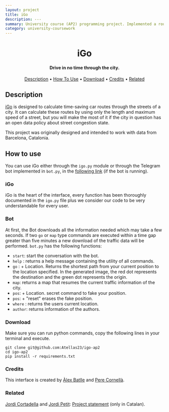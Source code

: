 ```yaml
---
layout: project
title: iGo
description: ---
summary: University course (AP2) programming project. Implemented a route planner that works within the city of Barcelona, Catalonia, optimizing routes based on the real time congestion state of every tracked street in a Barcelona OpenData dataset. This project also counts with a Telegram bot to assist in the usage of the python module.
category: university-coursework
---
```


<h1 align="center">
  iGo
  <br>
</h1>

<h4 align="center">Drive in no time through the city.</h4>

<p align="center">
  <a href="#description">Description</a> •
  <a href="#how-to-use">How To Use</a> •
  <a href="#download">Download</a> •
  <a href="#credits">Credits</a> •
  <a href="#related">Related</a>
</p>

## Description
[iGo](https://github.com/Atellas23/igo-ap2) is designed to calculate time-saving car routes through the streets of a city. It can calculate these routes by using only the length and maximum speed of a street, but you will make the most of it if the city in question has an open data policy about street congestion state.

This project was originally designed and intended to work with data from Barcelona, Catalonia.

## How to use
You can use iGo either through the `igo.py` module or through the Telegram bot implemented in `bot.py`, in the [following link](https://t.me/AlexPereSuperbot/) (if the bot is running).


### iGo

iGo is the heart of the interface, every function has been thoroughly documented in the `igo.py` file plus we consider our code to be very understandable for every user.

### Bot
At first, the Bot downloads all the information needed which may take a few seconds. If two `go` or `map` type commands are executed within a time gap greater than five minutes a new download of the traffic data will be performed.
`bot.py` has the following functions:
- `start`: start the conversation with the bot.
- `help` : returns a help message containing the utility of all commands.
- `go` : + Location. Returns the shortest path from your current position to the location specified. In the generated image, the red dot represents the destination and the green dot represents the origin.
- `map`: returns a map that resumes the current traffic information of the city.
- `pos`: + Location. secret command to fake your position.
- `pos`: + "reset" erases the fake position.
- `where` : returns the users current location.
- `author`: returns information of the authors.

### Download
Make sure you can run python commands, copy the following lines in your terminal and execute. 
```shell
git clone git@github.com:Atellas23/igo-ap2
cd igo-ap2
pip install -r requirements.txt
```

###  Credits
This interface is created by [Àlex Batlle](https://github.com/Atellas23) and [Pere Cornellà](https://github.com/perecornella).

### Related
[Jordi Cortadella](https://github.com/jordicf) and [Jordi Petit](https://github.com/jordi-petit): [Project statement](https://github.com/jordi-petit/ap2-igo-2021#readme) (only in Catalan).